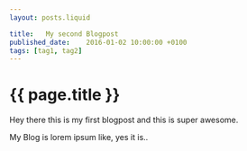 ```yaml
---
layout: posts.liquid

title:   My second Blogpost
published_date:    2016-01-02 10:00:00 +0100
tags: [tag1, tag2]
---
```

# {{ page.title }}

Hey there this is my first blogpost and this is super awesome.

My Blog is lorem ipsum like, yes it is..
